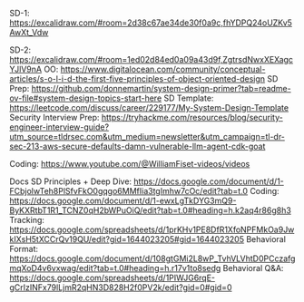 SD-1: https://excalidraw.com/#room=2d38c67ae34de30f0a9c,fhYDPQ24oUZKv5AwXt_Vdw

SD-2: https://excalidraw.com/#room=1ed02d84ed0a09a43d9f,ZgtrsdNwxXEXagcYJlV9nA
OO: https://www.digitalocean.com/community/conceptual-articles/s-o-l-i-d-the-first-five-principles-of-object-oriented-design
SD Prep: https://github.com/donnemartin/system-design-primer?tab=readme-ov-file#system-design-topics-start-here
SD Template: https://leetcode.com/discuss/career/229177/My-System-Design-Template
Security Interview Prep: https://tryhackme.com/resources/blog/security-engineer-interview-guide?utm_source=tldrsec.com&utm_medium=newsletter&utm_campaign=tl-dr-sec-213-aws-secure-defaults-damn-vulnerable-llm-agent-cdk-goat

Coding: https://www.youtube.com/@WilliamFiset-videos/videos

Docs
SD Principles + Deep Dive: https://docs.google.com/document/d/1-FCbjolwTeh8PlSfvFkO0gqgo6MMfIia3tgImhw7cOc/edit?tab=t.0
Coding: https://docs.google.com/document/d/1-ewxLgTkDYG3mQ9-ByKXRtbT1R1_TCNZ0qH2bWPuOiQ/edit?tab=t.0#heading=h.k2aq4r86g8h3
Tracking: https://docs.google.com/spreadsheets/d/1prKHv1PE8DfR1XfoNPFMkOa9JwkIXsH5tXCCrQv19QU/edit?gid=1644023205#gid=1644023205
Behavioral Format: https://docs.google.com/document/d/108gtGMi2L8wP_TvhVLVhtD0PCczafgmqXoD4v6vxwag/edit?tab=t.0#heading=h.r17v1to8sedg
Behavioral Q&A: https://docs.google.com/spreadsheets/d/1PIWJG6rqE-gCrIzINFx79lLjmR2qHN3D828H2f0PV2k/edit?gid=0#gid=0
